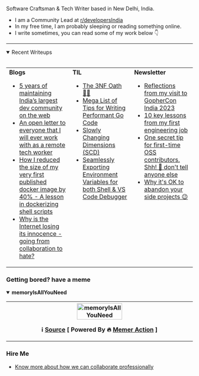 
<div>
  <p>Software Craftsman & Tech Writer based in New Delhi, India.</p>
  <ul>
    <li>I am a Community Lead at <a href="https://reddit.com/r/developersIndia">r/developersIndia</a></li>
    <li>In my free time, I am probably sleeping or reading something online.</li>
    <li>I write sometimes, you can read some of my work below 👇</li>
  </ul>
</div>


---


<details open>
  <summary>Recent Writeups <br><br></summary>
  <table>
    <tr>
<td valign="top" width="34%"><b>Blogs</b><ul><li><a title="Perspectives, lessons, & stories from someone maintaining India's largest developer community & network on the web from behind the scenes." href="https://bhupesh.me/5-years-developersIndia">5 years of maintaining India’s largest dev community on the web</a></li><li><a title="Sharing insights on my work style as a remote software engineer, detailing my expectations, communication style, engineering work, initiatives and more." href="https://bhupesh.me/open-letter-remote-tech-worker">An open letter to everyone that I will ever work with as a remote tech worker</a></li><li><a title="My learnings from publishing my first ever Dockerfile for ugit (a shell script based tool to undo git command) and writing the most optimized dockerfile for it." href="https://bhupesh.me/publishing-my-first-ever-dockerfile-optimization-ugit">How I reduced the size of my very first published docker image by 40% - A lesson in dockerizing shell scripts</a></li><li><a title="Just sharing some feelings on how I feel about the rising hate culture on the internet" href="https://bhupesh.me/why-is-internet-lossing-its-innocence-from-collaboratio-to-hate">Why is the Internet losing its innocence - going from collaboration to hate?</a></li></ul></td><td valign="top" width="33%"><b>TIL</b>
<ul><li><a href="https://til.bhupesh.me/databases/oath-for-3-normal-forms">The 3NF Oath ✋🏼</a></li><li><a href="https://til.bhupesh.me/go/writing-performant-go-code-megalist">Mega List of Tips for Writing Performant Go Code</a></li><li><a href="https://til.bhupesh.me/databases/slowly-changing-dimensions">Slowly Changing Dimensions (SCD)</a></li><li><a href="https://til.bhupesh.me/shell/exporting-environment-variables-shell-and-vscode">Seamlessly Exporting Environment Variables for both Shell & VS Code Debugger</a></li></ul></td><td valign="top" width="33%"><b>Newsletter</b>
<ul><li><a href="https://buttondown.com/bhupesh/archive/reflections-from-my-visit-to-gophercon-india-2023/">Reflections from my visit to GopherCon India 2023</a></li><li><a href="https://buttondown.com/bhupesh/archive/10-key-lessons-from-my-first-engineering-job/">10 key lessons from my first engineering job</a></li><li><a href="https://buttondown.com/bhupesh/archive/one-secret-tip-for-first-time-oss-contributors/">One secret tip for first-time OSS contributors. Shh! 🤫 don't tell anyone else</a></li><li><a href="https://buttondown.com/bhupesh/archive/why-its-ok-to-abandon-your-side-projects/">Why it's OK to abandon your side projects 😉</a></li></ul></td></tr></table></details>

### Getting bored? have a meme 

<details open><summary><b>memoryIsAllYouNeed</b></summary>

<table>
<tr>
<th valign="top" width="50%">
<img title="Memes here update every 24hrs, come back tommorrow for new meme ;)" alt="memoryIsAllYouNeed" src="https://i.redd.it/395uws3enoie1.png" height="50%"><br>
<p><strong>ℹ️ <a href="https://www.reddit.com/r/ProgrammerHumor/comments/1innruh/memoryisallyouneed/">Source</a> [ Powered By 🔥 <a href="https://github.com/Bhupesh-V/memer-action">Memer Action</a> ]</strong></p>
</th>
</tr>
</table>
</details>
</ul></td>

### Hire Me

- [Know more about how we can collaborate professionally](https://bhupesh.me/hire)

